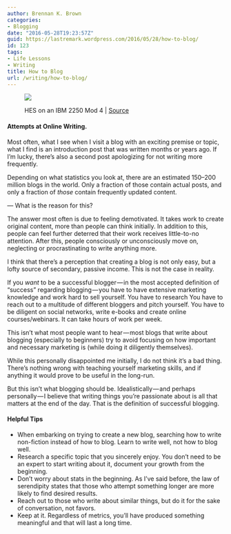 ```yaml
---
author: Brennan K. Brown
categories:
- Blogging
date: "2016-05-28T19:23:57Z"
guid: https://lastremark.wordpress.com/2016/05/28/how-to-blog/
id: 123
tags:
- Life Lessons
- Writing
title: How to Blog
url: /writing/how-to-blog/
---
```


<figure class="wp-caption">

<img data-width="1428" data-height="1098" src="https://cdn-images-1.medium.com/max/2560/1*GY915AdPnbSpPbeb93Y-SQ.jpeg" /> <figcaption class="wp-caption-text">HES on an IBM 2250 Mod 4 | <a href="https://en.wikipedia.org/wiki/Light_pen#/media/File:HypertextEditingSystemConsoleBrownUniv1969.jpg" target="_blank" rel="noopener noreferrer">Source</a></figcaption></figure>

#### Attempts at Online Writing.

Most often, what I see when I visit a blog with an exciting premise or topic, what I find is an introduction post that was written months or years ago. If I’m lucky, there’s also a second post apologizing for not writing more frequently.

Depending on what statistics you look at, there are an estimated 150–200 million blogs in the world. Only a fraction of those contain actual posts, and only a fraction of _those_ contain frequently updated content.

— What is the reason for this?

<!--more-->

The answer most often is due to feeling demotivated. It takes work to create original content, more than people can think initially. In addition to this, people can feel further deterred that their work receives little-to-no attention. After this, people consciously or unconsciously move on, neglecting or procrastinating to write anything more.

I think that there’s a perception that creating a blog is not only easy, but a lofty source of secondary, passive income. This is not the case in reality.

If you _want_ to be a successful blogger — in the most accepted definition of “success” regarding blogging — you have to have extensive marketing knowledge and work hard to sell yourself. You have to research You have to reach out to a multitude of different bloggers and pitch yourself. You have to be diligent on social networks, write e-books and create online courses/webinars. It can take hours of work per week.

This isn’t what most people want to hear — most blogs that write about blogging (especially to beginners) try to avoid focusing on how important and necessary marketing is (while doing it diligently themselves).

While this personally disappointed me initially, I do not think it’s a bad thing. There’s nothing wrong with teaching yourself marketing skills, and if anything it would prove to be useful in the long-run.

But this isn’t what blogging should be. Idealistically — and perhaps personally — I believe that writing things you’re passionate about is all that matters at the end of the day. That is the definition of successful blogging.

#### Helpful Tips

- When embarking on trying to create a new blog, searching how to write non-fiction instead of how to blog. Learn to write well, not how to blog well.
- Research a specific topic that you sincerely enjoy. You don’t need to be an expert to start writing about it, document your growth from the beginning.
- Don’t worry about stats in the beginning. As I’ve said before, the law of serendipity states that those who attempt something longer are more likely to find desired results.
- Reach out to those who write about similar things, but do it for the sake of conversation, not favors.
- Keep at it. Regardless of metrics, you’ll have produced something meaningful and that will last a long time.
